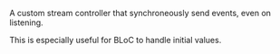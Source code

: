 A custom stream controller that synchroneously send events, even on listening.


This is especially useful for BLoC to handle initial values.